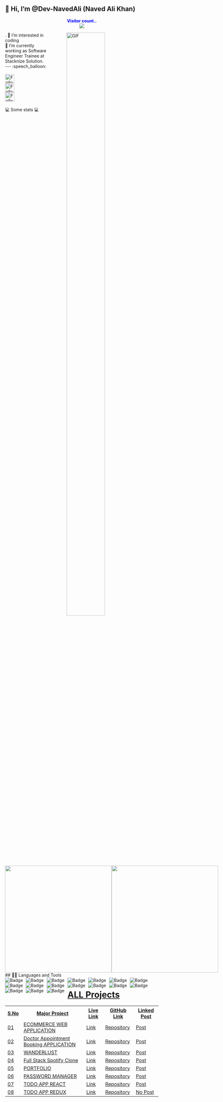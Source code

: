 ## 👋 Hi, I’m @Dev-NavedAli (Naved Ali Khan)
<p align="center">
  <b style="color: blue;  ">Visitor count..</b>
  <br>
  <a style="" href="https://github.com/Dev-NavedAli">
  <img src="https://profile-counter.glitch.me/Dev-NavedAli/count.svg" />
  </a>
</p>.
<a style="" href="https://github.com/Dev-NavedAli">
<img align="right" alt="GIF" src="https://i.giphy.com/media/L1R1tvI9svkIWwpVYr/giphy.webp" width="50%" height="70%" style="margin:0 50px;">
</a>
👀 I’m interested in coding<br/>
🌱 I’m currently working as Software Engineer Trainee at Stacknize Solution.<br/>
---
 :speech_balloon:
  <br/><br/>
<!-- [![Twitter Badge](https://img.shields.io/badge/-@xyz-1ca0f1?style=flat-square&labelColor=1ca0f1&logo=twitter&logoColor=white)©]-->
  <a href="https://www.linkedin.com/in/devnaved">
    <img src="https://img.shields.io/badge/-Naved-blue?style=for-the-badge&logo=Linkedin&logoColor=white" height="30" title="Follow me"/>
  </a> <br/>
<a href="mailto:nomanali50997@gmail.com">
    <img src="https://img.shields.io/badge/nomanali50997@gmail.com-c14438?style=for-the-badge&logo=Gmail&logoColor=white" height="30" title="Follow me" />
</a><br/>
<a href="https://www.instagram.com/naved_khan2000">
    <img src="https://img.shields.io/badge/-@naved_khan2000__-e4405f?style=for-the-badge&labelColor=f94877&logo=instagram&logoColor=white" height="30" title="Follow me" />
</a>
</br></br>
 💻 Some stats 💻 <br>
<div style="align-items: center; width: 100%; display: flex; align-items: space-around; justify-content: space-around;">
<a style="" href="https://github.com/Dev-NavedAli">
  <img height=350 align="center" src="https://github-readme-stats.vercel.app/api?username=Dev-NavedAli&show_icons=true&theme=tokyonight&rank_icon=github&show=reviews,discussions_started,discussions_answered,prs_merged,prs_merged_percentage&hide=["contribs","issues"]"/>
</a>
<a style="" href="https://github.com/Dev-NavedAli">
  <img height=350 align="center" src="https://github-readme-stats.vercel.app/api/top-langs/?username=Dev-NavedAli&theme=tokyonight&layout=donut-vertical"/>
</a>
</div>
## 👨‍💻 Languages and Tools <br>
<span>
  <a href="https://github.com/Dev-NavedAli">
<!--  <img alt="Badge" style="float: left; margin-right: 10px;"  src="https://img.shields.io/badge/dart-%230175C2.svg?&style=for-the-badge&logo=dart&logoColor=white"/>    -->
<!-- <img alt="Badge" style="float: left; margin-right: 10px;"  src ="https://img.shields.io/badge/Flutter-%2302569B.svg?&style=for-the-badge&logo=flutter&logoColor=white"/>    -->
<img alt="Badge" style="float: left; margin-right: 10px;"  src="https://img.shields.io/badge/html5%20-%23E34F26.svg?&style=for-the-badge&logo=html5&logoColor=white"/>
<img alt="Badge" style="float: left; margin-right: 10px;"  src="https://img.shields.io/badge/css3%20-%231572B6.svg?&style=for-the-badge&logo=css3&logoColor=white"/>
<!--  <img alt="Badge" style="float: left; margin-right: 10px;"  src ="https://img.shields.io/badge/Jupyter_Notebook%20-%23F37626.svg?&style=for-the-badge&logo=jupyter&logoColor=white"/>    -->
<img alt="Badge" style="float: left; margin-right: 10px;"  src="https://img.shields.io/badge/javascript%20-%23323330.svg?&style=for-the-badge&logo=javascript&logoColor=%23F7DF1E"/>
<img alt="Badge" style="float: left; margin-right: 10px;" src="https://img.shields.io/badge/react%20-%2320232a.svg?&style=for-the-badge&logo=react&logoColor=%2361DAFB"/>
    <img alt="Badge" style="float: left; margin-right: 10px;"  src="https://img.shields.io/badge/material-ui%20-%23F05033.svg?&style=for-the-badge&logo=material-ui&logoColor=white"/>
<img alt="Badge" style="float: left; margin-right: 10px;"  src="https://img.shields.io/badge/node.js%20-%2343853D.svg?&style=for-the-badge&logo=node.js&logoColor=white"/>
<img alt="Badge" style="float: left; margin-right: 10px;"  src="https://img.shields.io/badge/express.js%20-light.svg?&style=for-the-badge&logo=express&logoColor=white"/>
<img alt="Badge" style="float: left; margin-right: 10px;"  src="https://img.shields.io/badge/bootstrap%20-%23563D7C.svg?&style=for-the-badge&logo=bootstrap&logoColor=white"/>
<img alt="Badge" style="float: left; margin-right: 10px;" src="https://img.shields.io/badge/tailwind-%2300ADD8.svg?&style=for-the-badge&logo=tailwindcss&logoColor=white"/>
<img alt="Badge" style="float: left; margin-right: 10px;"  src ="https://img.shields.io/badge/MongoDB-%234ea94b.svg?&style=for-the-badge&logo=mongodb&logoColor=white"/>
<img alt="Badge" style="float: left; margin-right: 10px;"  src="https://img.shields.io/badge/mysql%20-grey.svg?&style=for-the-badge&logo=mysql&logoColor=white"/>
<img alt="Badge" style="float: left; margin-right: 10px;"  src="https://img.shields.io/badge/git%20-%23F05033.svg?&style=for-the-badge&logo=git&logoColor=white"/>
<img alt="Badge" style="float: left; margin-right: 10px;"  src="https://img.shields.io/badge/github%20-white.svg?&style=for-the-badge&logo=git-hub&logoColor=white"/>
<img alt="Badge" style="float: left; margin-right: 10px;"  src="https://img.shields.io/badge/netlify-purple.svg?style=for-the-badge&logo=netlify&logoColor=#00C7B7"/>
<img alt="Badge" style="float: left; margin-right: 10px;"  src="https://img.shields.io/badge/vercel-blue.svg?style=for-the-badge&logo=vercel&logoColor=white"/>
<img alt="Badge" style="float: left; margin-right: 10px;"  src="https://img.shields.io/badge/render-yellow.svg?style=for-the-badge&logo=render&logoColor=white"/>
<img alt="Badge" style="float: left; margin-right: 10px;" src="https://img.shields.io/badge/python%20-%2314354C.svg?&style=for-the-badge&logo=python&logoColor=white"/>
<h1>ALL Projects</h1>
<table>
  <tr>
    <th>S.No</th>
    <th>Major Project</th>
    <th>Live Link</th>
    <th>GitHub Link</th>
    <th>Linked Post</th>
  </tr>
  <tr>
    <td>01</td>
    <td>ECOMMERCE WEB APPLICATION</td>
    <td><a href="ecommerce-frontend-eight-xi.vercel.app/">Link</a></td>
    <td><a href="https://github.com/Dev-NavedAli/ECOMMERCE">Repository</a></td>
    <td><a href="https://www.linkedin.com/posts/devnaved_fullstackdevelopment-reactjs-nodejs-activity-7247148360757829632-SHd8?utm_source=share&utm_medium=member_desktop">Post</a></td>
  </tr>
  <tr>
    <td>02</td>
    <td>Doctor Appointment Booking APPLICATION</td>
    <td><a href="https://lnkd.in/g-B4GC_j">Link</a></td>
    <td><a href="https://lnkd.in/gvT8cXB4">Repository</a></td>
    <td><a href="https://www.linkedin.com/feed/update/urn:li:activity:7280472582447886336">Post</a></td>
  </tr>
  <tr>
    <td>03</td>
    <td>WANDERLUST</td>
    <td><a href="major-project-45rq.onrender.com/listings">Link</a></td>
    <td><a href="https://github.com/Dev-NavedAli/Wanderlust">Repository</a></td>
    <td><a href="https://www.linkedin.com/posts/devnaved_wanderlust-airbnb-explore-activity-7229813712654639104-3L_T?utm_source=share&utm_medium=member_desktop">Post</a></td>
  </tr>
   <tr>
    <td>04</td>
    <td>Full Stack Spotify Clone</td>
    <td><a href="https://spotify-frontend-pi.vercel.app/">Link</a></td>
    <td><a href="https://github.com/Dev-NavedAli/Full-Stack-Spotify-Clone">Repository</a></td>
    <td><a  href="https://www.linkedin.com/feed/update/urn:li:activity:7252943138439249920/">Post</a></td>
  </tr>
  <tr>
    <td>05</td>
    <td>PORTFOLIO</td>
    <td><a href="portfolio-two-amber-23.vercel.app/">Link</a></td>
    <td><a href="https://github.com/Dev-NavedAli/PORTFOLIO">Repository</a></td>
    <td><a href="#">Post</a></td>
  </tr>
  <tr>
    <td>06</td>
    <td>PASSWORD MANAGER</td>
    <td><a href="#">Link</a></td>
    <td><a href="https://github.com/Dev-NavedAli/Password-Management-Website">Repository</a></td>
    <td><a href="#">Post</a></td>
  </tr>
  <tr>
    <td>07</td>
    <td>TODO APP REACT</td>
    <td><a href="https://todo-app-react-six-beta.vercel.app/">Link</a></td>
    <td><a href="https://github.com/Dev-NavedAli/Todo-app-react">Repository</a></td>
    <td><a href="#">Post</a></td>
  </tr>
  <tr>
    <td>08</td>
    <td>TODO APP REDUX</td>
    <td><a href="https://todo-app-react-six-beta.vercel.app">Link</a></td>
    <td><a href="https://github.com/Dev-NavedAli/ToDo-App-redux">Repository</a></td>
    <td>No Post</td>
  </tr>
</table>


<!--  <img alt="Badge" style="float: left; margin-right: 10px;"  src="https://img.shields.io/badge/flask%20-%23000.svg?&style=for-the-badge&logo=flask&logoColor=white"/>    -->
<!--  <img alt="Badge" style="float: left; margin-right: 10px;"  src="https://img.shields.io/badge/shell_script%20-%23121011.svg?&style=for-the-badge&logo=gnu-bash&logoColor=white"/>   -->
<!--  <img alt="Badge" style="float: left; margin-right: 10px;"  src="https://img.shields.io/badge/OpenCV%20-%23FFBB00.svg?&style=for-the-badge&logo=Canonical&logoColor=white"/>    -->
</a>
</span>
<br>

